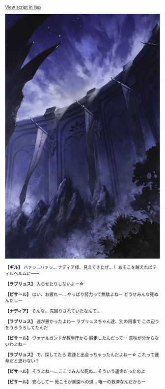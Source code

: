 [View script in lisp](../scripts/100404043.txt)

![101_south_wall.png](../images/backgrounds/101_south_wall.png)

**【ギル】**
ハァッ…ハァッ…
ナディア様、見えてきたぜ…！
あそこを越えればティルヘルムに――

**【ラブリュス】**
入らせたりしないよー☆

**【ピサール】**
はい、お疲れー…
やっぱり努力って無駄よねー
どうせみんな死ぬんだしー

**【ナディア】**
そんな…
先回りされていたなんて…

**【ラブリュス】**
運が悪かったよねー
ラブリュスちゃん達、別の用事で
この辺りをうろうろしてたんだ

**【ピサール】**
ヴァナルガンドが教皇庁から
脱走したんだってー
意味が分からないわよねー

**【ラブリュス】**
で、探してたら
君達と出会っちゃったんだよねー☆
これって運命だと思わない？

**【ピサール】**
そうよねー…
ここでみんな死ぬ…
そういう運命だったのよ

**【ピサール】**
安心してー
死こそが楽園への道…
唯一の救済なんだからー